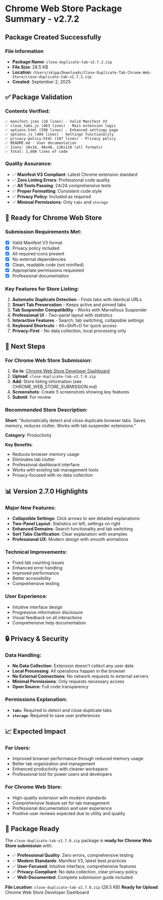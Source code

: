 # Chrome Web Store Package Summary - v2.7.2

## Package Created Successfully

### File Information
- **Package Name**: `close-duplicate-tab-v2.7.2.zip`
- **File Size**: 28.5 KB
- **Location**: `/Users/skipp/Downloads/Close-Duplicate-Tab-Chrome-Web-Store/close-duplicate-tab-v2.7.2.zip`
- **Created**: September 2, 2025

## ✅ **Package Validation**

### Contents Verified:
```
✅ manifest.json (28 lines) - Valid Manifest V3
✅ close_tabs.js (463 lines) - Main extension logic
✅ options.html (598 lines) - Enhanced settings page
✅ options.js (404 lines) - Settings functionality
✅ privacy-policy.html (107 lines) - Privacy policy
✅ README.md - User documentation
✅ Icons: 16x16, 48x48, 128x128 (all formats)
✅ Total: 1,600 lines of code
```

### Quality Assurance:
- ✅ **Manifest V3 Compliant**: Latest Chrome extension standard
- ✅ **Zero Linting Errors**: Professional code quality
- ✅ **All Tests Passing**: 24/24 comprehensive tests
- ✅ **Proper Formatting**: Consistent code style
- ✅ **Privacy Policy**: Included as required
- ✅ **Minimal Permissions**: Only `tabs` and `storage`

## 🎯 **Ready for Chrome Web Store**

### Submission Requirements Met:
- [x] Valid Manifest V3 format
- [x] Privacy policy included
- [x] All required icons present
- [x] No external dependencies
- [x] Clean, readable code (not minified)
- [x] Appropriate permissions requested
- [x] Professional documentation

### Key Features for Store Listing:
1. **Automatic Duplicate Detection** - Finds tabs with identical URLs
2. **Smart Tab Preservation** - Keeps active and pinned tabs
3. **Tab Suspender Compatibility** - Works with Marvellous Suspender
4. **Professional UI** - Two-panel layout with statistics
5. **Interactive Features** - Search, tab switching, collapsible settings
6. **Keyboard Shortcuts** - Alt+Shift+D for quick access
7. **Privacy-First** - No data collection, local processing only

## 🚀 **Next Steps**

### For Chrome Web Store Submission:
1. **Go to**: [Chrome Web Store Developer Dashboard](https://chrome.google.com/webstore/devconsole/)
2. **Upload**: `close-duplicate-tab-v2.7.0.zip`
3. **Add**: Store listing information (see CHROME_WEB_STORE_SUBMISSION.md)
4. **Screenshots**: Create 5 screenshots showing key features
5. **Submit**: For review

### Recommended Store Description:
**Short**: "Automatically detect and close duplicate browser tabs. Saves memory, reduces clutter. Works with tab suspender extensions."

**Category**: Productivity

**Key Benefits**:
- Reduces browser memory usage
- Eliminates tab clutter
- Professional dashboard interface
- Works with existing tab management tools
- Privacy-focused with no data collection

## 📊 **Version 2.7.0 Highlights**

### Major New Features:
- **Collapsible Settings**: Click arrows to see detailed explanations
- **Two-Panel Layout**: Statistics on left, settings on right
- **Enhanced Domains**: Search functionality and tab switching
- **Sort Tabs Clarification**: Clear explanation with examples
- **Professional UX**: Modern design with smooth animations

### Technical Improvements:
- Fixed tab counting issues
- Enhanced error handling
- Improved performance
- Better accessibility
- Comprehensive testing

### User Experience:
- Intuitive interface design
- Progressive information disclosure
- Visual feedback on all interactions
- Comprehensive help documentation

## 🔒 **Privacy & Security**

### Data Handling:
- **No Data Collection**: Extension doesn't collect any user data
- **Local Processing**: All operations happen in the browser
- **No External Connections**: No network requests to external servers
- **Minimal Permissions**: Only requests necessary access
- **Open Source**: Full code transparency

### Permissions Explanation:
- **`tabs`**: Required to detect and close duplicate tabs
- **`storage`**: Required to save user preferences

## 📈 **Expected Impact**

### For Users:
- Improved browser performance through reduced memory usage
- Better tab organization and management
- Enhanced productivity with cleaner workspace
- Professional tool for power users and developers

### For Chrome Web Store:
- High-quality extension with modern standards
- Comprehensive feature set for tab management
- Professional documentation and user experience
- Positive user reviews expected due to utility and quality

## 🎉 **Package Ready**

The `close-duplicate-tab-v2.7.0.zip` package is **ready for Chrome Web Store submission** with:

- ✅ **Professional Quality**: Zero errors, comprehensive testing
- ✅ **Modern Standards**: Manifest V3, latest best practices
- ✅ **User-Focused**: Intuitive interface, comprehensive features
- ✅ **Privacy-Compliant**: No data collection, clear privacy policy
- ✅ **Well-Documented**: Complete submission guide included

**File Location**: `close-duplicate-tab-v2.7.0.zip` (28.5 KB)
**Ready for Upload**: Chrome Web Store Developer Dashboard
